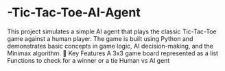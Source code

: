 # -Tic-Tac-Toe-AI-Agent
This project simulates a simple AI agent that plays the classic Tic-Tac-Toe game against a human player. The game is built using Python and demonstrates basic concepts in game logic, AI decision-making, and the Minimax algorithm.  🧠 Key Features A 3x3 game board represented as a list  Functions to check for a winner or a tie  Human vs AI gent
